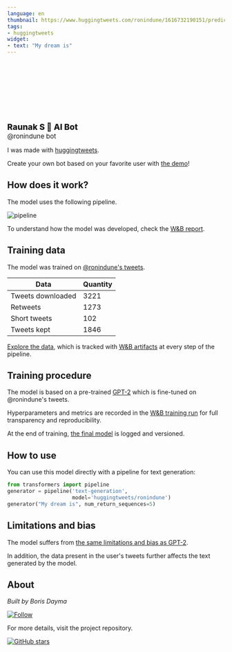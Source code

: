 ```yaml
---
language: en
thumbnail: https://www.huggingtweets.com/ronindune/1616732190151/predictions.png
tags:
- huggingtweets
widget:
- text: "My dream is"
---
```


<div>
<div style="width: 132px; height:132px; border-radius: 50%; background-size: cover; background-image: url('https://pbs.twimg.com/profile_images/1374536619349450753/mXemfVqj_400x400.jpg')">
</div>
<div style="margin-top: 8px; font-size: 19px; font-weight: 800">Raunak S 🤖 AI Bot </div>
<div style="font-size: 15px">@ronindune bot</div>
</div>

I was made with [huggingtweets](https://github.com/borisdayma/huggingtweets).

Create your own bot based on your favorite user with [the demo](https://colab.research.google.com/github/borisdayma/huggingtweets/blob/master/huggingtweets-demo.ipynb)!

## How does it work?

The model uses the following pipeline.

![pipeline](https://github.com/borisdayma/huggingtweets/blob/master/img/pipeline.png?raw=true)

To understand how the model was developed, check the [W&B report](https://wandb.ai/wandb/huggingtweets/reports/HuggingTweets-Train-a-Model-to-Generate-Tweets--VmlldzoxMTY5MjI).

## Training data

The model was trained on [@ronindune's tweets](https://twitter.com/ronindune).

| Data | Quantity |
| --- | --- |
| Tweets downloaded | 3221 |
| Retweets | 1273 |
| Short tweets | 102 |
| Tweets kept | 1846 |

[Explore the data](https://wandb.ai/wandb/huggingtweets/runs/9wrdzsm8/artifacts), which is tracked with [W&B artifacts](https://docs.wandb.com/artifacts) at every step of the pipeline.

## Training procedure

The model is based on a pre-trained [GPT-2](https://huggingface.co/gpt2) which is fine-tuned on @ronindune's tweets.

Hyperparameters and metrics are recorded in the [W&B training run](https://wandb.ai/wandb/huggingtweets/runs/35j32co2) for full transparency and reproducibility.

At the end of training, [the final model](https://wandb.ai/wandb/huggingtweets/runs/35j32co2/artifacts) is logged and versioned.

## How to use

You can use this model directly with a pipeline for text generation:

```python
from transformers import pipeline
generator = pipeline('text-generation',
                     model='huggingtweets/ronindune')
generator("My dream is", num_return_sequences=5)
```

## Limitations and bias

The model suffers from [the same limitations and bias as GPT-2](https://huggingface.co/gpt2#limitations-and-bias).

In addition, the data present in the user's tweets further affects the text generated by the model.

## About

*Built by Boris Dayma*

[![Follow](https://img.shields.io/twitter/follow/borisdayma?style=social)](https://twitter.com/intent/follow?screen_name=borisdayma)

For more details, visit the project repository.

[![GitHub stars](https://img.shields.io/github/stars/borisdayma/huggingtweets?style=social)](https://github.com/borisdayma/huggingtweets)
